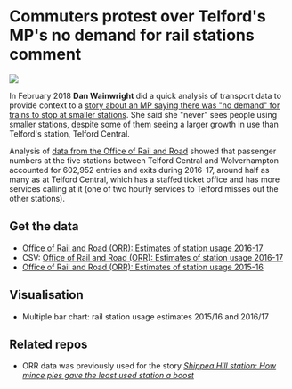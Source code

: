 # Commuters protest over Telford's MP's no demand for rail stations comment

![](https://ichef-1.bbci.co.uk/news/624/cpsprodpb/12C84/production/_99923967_chart-stationsusageshrops-28m82-nc.png)

In February 2018 **Dan Wainwright** did a quick analysis of transport data to provide context to a [story about an MP saying there was "no demand" for trains to stop at smaller stations](http://www.bbc.co.uk/news/uk-england-shropshire-42973820). She said she "never" sees people using smaller stations, despite some of them seeing a larger growth in use than Telford's station, Telford Central.

Analysis of [data from the Office of Rail and Road](http://orr.gov.uk/statistics/published-stats/station-usage-estimates) showed that passenger numbers at the five stations between Telford Central and Wolverhampton accounted for 602,952 entries and exits during 2016-17, around half as many as at Telford Central, which has a staffed ticket office and has more services calling at it (one of two hourly services to Telford misses out the other stations).

## Get the data

* [Office of Rail and Road (ORR): Estimates of station usage 2016-17](https://github.com/BBC-Data-Unit/least-used-station/blob/master/estimates-of-station-usage-2016-17.xlsx)
* CSV: [Office of Rail and Road (ORR): Estimates of station usage 2016-17](https://github.com/BBC-Data-Unit/least-used-station/blob/master/estimates-of-station-usage-2016-17.csv)
* [Office of Rail and Road (ORR): Estimates of station usage 2015-16](https://github.com/BBC-Data-Unit/factcheck-stations-demand/blob/master/estimates-of-station-usage-2015-16.xlsx)

## Visualisation

* Multiple bar chart: rail station usage estimates 2015/16 and 2016/17

## Related repos

* ORR data was previously used for the story [*Shippea Hill station: How mince pies gave the least used station a boost*](https://github.com/BBC-Data-Unit/least-used-station)

